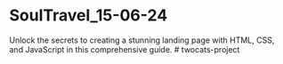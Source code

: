 # SoulTravel_15-06-24
Unlock the secrets to creating a stunning landing page with HTML, CSS, and JavaScript in this comprehensive guide.
#   t w o c a t s - p r o j e c t  
 